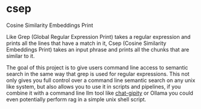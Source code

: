 # csep
Cosine Similarity Embeddings Print

Like Grep (Global Regular Expression Print) takes a regular expression and
prints all the lines that have a match in it, Csep (Cosine Similarity Embeddings
Print) takes an input phrase and prints all the chunks that are similar to it.

The goal of this project is to give users command line access to semantic search
in the same way that grep is used for regular expressions. This not only gives
you full control over a command line semantic search on any unix like system,
but also allows you to use it in scripts and pipelines, if you combine it with a
command line llm tool like
[chat-gipity](https://github.com/divanvisagie/chat-gipity) or Ollama you could
even potentially perform rag in a simple unix shell script.
